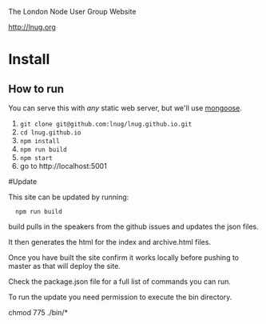
The London Node User Group Website

http://lnug.org


# Install


How to run
----------
You can serve this with *any* static web server, but we'll use [mongoose](https://code.google.com/p/mongoose/).

1. `git clone git@github.com:lnug/lnug.github.io.git`
2. `cd lnug.github.io`
3. `npm install`
4. `npm run build`
3. `npm start`
4. go to http://localhost:5001

#Update

This site can be updated by running:

```
  npm run build
```

build pulls in the speakers from the github issues and updates the json files.

It then generates the html for the index and archive.html files.

Once you have built the site confirm it works locally before pushing to master as that will deploy the site.

Check the package.json file for a full list of commands you can run.


To run the update you need permission to execute the bin directory.

  chmod 775 ./bin/*
